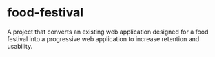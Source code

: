 # food-festival
A project that converts an existing web application designed for a food festival into a progressive web application to increase retention and usability.
